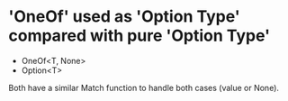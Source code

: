 # 'OneOf' used as 'Option Type' compared with pure 'Option Type'

* OneOf&lt;T, None>
* Option&lt;T>

Both have a similar Match function to handle both cases (value or None).
